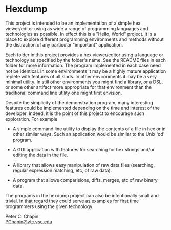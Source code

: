 
Hexdump
=======

This project is intended to be an implementation of a simple hex viewer/editor using as wide a
range of programming languages and technologies as possible. In effect this is a "Hello, World"
project. It is a place to explore different programming environments and methods without the
distraction of any particular "important" application.

Each folder in this project provides a hex viewer/editor using a language or technology as
specified by the folder's name. See the README files in each folder for more information. The
program implemented in each case need not be identical. In some environments it may be a highly
mature application replete with features of all kinds. In other environments it may be a very
minimal utility. In still other environments you might find a library, or a DSL, or some other
artifact more appropriate for that environment than the traditional command line utility one
might first envision.

Despite the simplicity of the demonstration program, many interesting features could be
implemented depending on the time and interest of the developer. Indeed, it is the point of this
project to encourage such exploration. For example

+ A simple command line utility to display the contents of a file in hex or in other similar
  ways. Such an application would be similar to the Unix 'od' program.

+ A GUI application with features for searching for hex strings and/or editing the data in the
  file.

+ A library that allows easy manipulation of raw data files (searching, regular expression
  matching, etc, of raw data).

+ A program that allows comparisions, diffs, merges, etc of raw binary data.

The programs in the hexdump project can also be intentionally small and trivial. In that regard
they could serve as examples for first time programmers using the given technology.

Peter C. Chapin  
PChapin@vtc.vsc.edu
